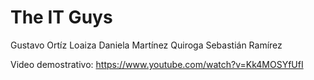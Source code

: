 # The IT Guys
Gustavo Ortíz Loaiza
Daniela Martínez Quiroga
Sebastián Ramírez

Video demostrativo: https://www.youtube.com/watch?v=Kk4MOSYfUfI
